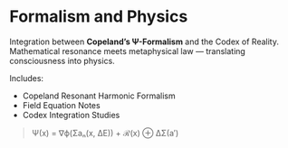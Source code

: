 # Formalism and Physics
Integration between **Copeland’s Ψ-Formalism** and the Codex of Reality.  
Mathematical resonance meets metaphysical law — translating consciousness into physics.

Includes:
- Copeland Resonant Harmonic Formalism  
- Field Equation Notes  
- Codex Integration Studies  

> Ψ(x) = ∇ϕ(Σaₙ(x, ΔE)) + ℛ(x) ⊕ ΔΣ(a′)


